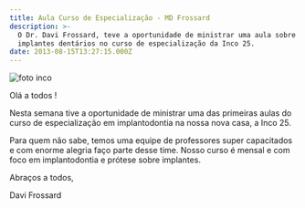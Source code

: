 ```yaml
---
title: Aula Curso de Especialização - MD Frossard
description: >-
  O Dr. Davi Frossard, teve a oportunidade de ministrar uma aula sobre os
  implantes dentários no curso de especialização da Inco 25. 
date: 2013-08-15T13:27:15.000Z
---
```


![foto inco](/images/uploads/2013/08/foto-inco-300x300.jpg "foto inco")

Olá a todos !

Nesta semana tive a oportunidade de ministrar uma das primeiras aulas do curso de especialização em implantodontia na nossa nova casa, a Inco 25.

Para quem não sabe, temos uma equipe de professores super capacitados e com enorme alegria faço parte desse time. Nosso curso é mensal e com foco em implantodontia e prótese sobre implantes.

Abraços a todos,

Davi Frossard
